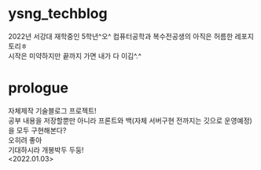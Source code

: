 # ysng_techblog<br>
2022년 서강대 재학중인 5학년^오^ 컴퓨터공학과 복수전공생의 아직은 허름한 레포지토리ㅎ<br>
시작은 미약하지만 끝까지 가면 내가 다 이김^.^<br>

<h1>prologue</h1>
자체제작 기술블로그 프로젝트!<br>
공부 내용을 저장할뿐만 아니라 프론트와 백(자체 서버구현 전까지는 깃으로 운영예정)을 모두 구현해본다?<br>
오히려 좋아<br>
기대하시라 개봉박두 두둥!<br>
<2022.01.03>
